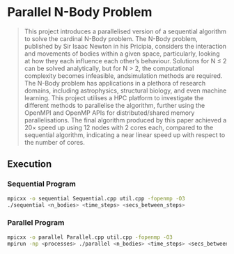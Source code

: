 # Parallel N-Body Problem

> This project introduces a parallelised version of a sequential algorithm to solve the cardinal N-Body problem. The N-Body problem, published by Sir Isaac Newton in his Pricipia, considers the interaction and movements of bodies within a given space, particularly, looking at how they each influence each other’s behaviour. Solutions for N &le; 2 can be solved analytically, but for N > 2, the computational complexity becomes infeasible, andsimulation methods are required. The N-Body problem has applications in a plethora of research domains, including astrophysics, structural biology, and even machine learning. This project utilises a HPC platform to investigate the different methods to parallelise the algorithm, further using the OpenMPI and OpenMP APIs for distributed/shared memory parallelisations. The final algorithm produced by this paper achieved a 20&times; speed up using 12 nodes with 2 cores each, compared to the sequential algorithm, indicating a near linear speed up with respect to the number of cores.


## Execution
### Sequential Program
```bash
mpicxx -o sequential Sequential.cpp util.cpp -fopenmp -O3
./sequential <n_bodies> <time_steps> <secs_between_steps>
```

### Parallel Program
```bash
mpicxx -o parallel Parallel.cpp util.cpp -fopenmp -O3
mpirun -np <processes> ./parallel <n_bodies> <time_steps> <secs_between_steps>
```
